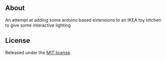
About
-------
An attempt at adding some arduino based extensions to an IKEA toy kitchen to give some interactive lighting

License
-------

Released under the [MIT license][].

[MIT license]: http://anton.mit-license.org/

